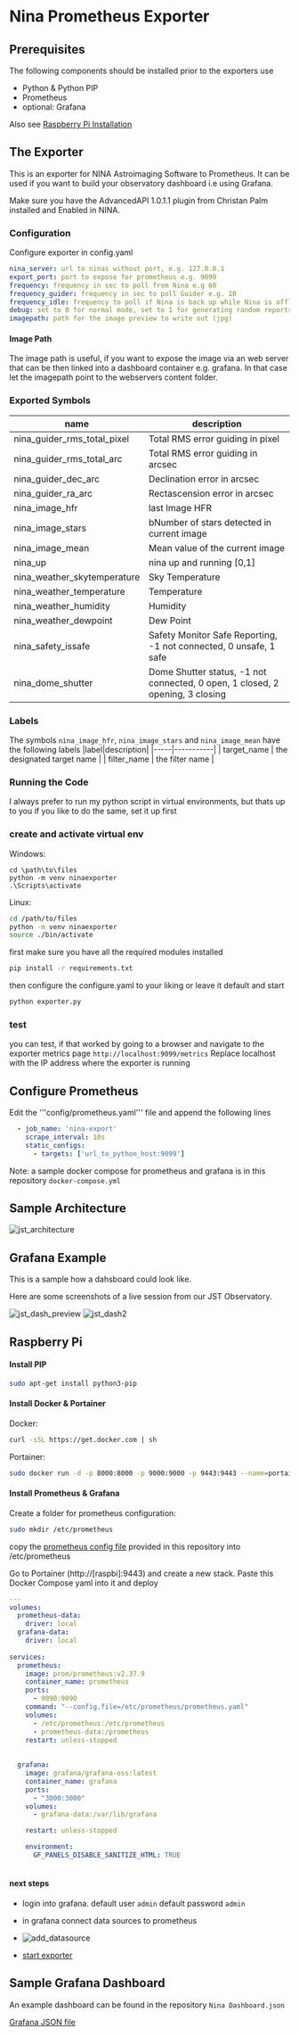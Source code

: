 # Nina Prometheus Exporter

## Prerequisites

The following components should be installed prior to the exporters use

- Python & Python PIP
- Prometheus
- optional: Grafana

Also see [Raspberry Pi Installation](#raspberry-pi)

## The Exporter
This is an exporter for NINA Astroimaging Software to Prometheus.
It can be used if you want to build your observatory dashboard i.e using Grafana.

Make sure you have the AdvancedAPI 1.0.1.1 plugin from Christan Palm installed and Enabled in NINA.

### Configuration

Configure exporter in config.yaml

```yaml
nina_server: url to ninas without port, e.g. 127.0.0.1
export_port: port to expose for prometheus e.g. 9099
frequency: frequency in sec to poll from Nina e.g 60
frequency_guider: frequency in sec to poll Guider e.g. 10
frequency_idle: frequency to poll if Nina is back up while Nina is offline, e.g. 120
debug: set to 0 for normal mode, set to 1 for generating random reports 
imagepath: path for the image preview to write out (jpg) 
```

#### Image Path
The image path is useful, if you want to expose the image via an web server that can be then linked into a dashboard container e.g. grafana.
In that case let the imagepath point to the webservers content folder.

### Exported Symbols

|name|description|
|----|-----------|
| nina_guider_rms_total_pixel | Total RMS error guiding in pixel |
| nina_guider_rms_total_arc | Total RMS error guiding in arcsec |
| nina_guider_dec_arc | Declination error in arcsec |
| nina_guider_ra_arc | Rectascension error in arcsec |
| nina_image_hfr | last Image HFR |
| nina_image_stars | bNumber of stars detected in current image |
| nina_image_mean | Mean value of the current image |
| nina_up | nina up and running [0,1] |
| nina_weather_skytemperature | Sky Temperature |
| nina_weather_temperature | Temperature |
| nina_weather_humidity | Humidity |
| nina_weather_dewpoint | Dew Point |
| nina_safety_issafe | Safety Monitor Safe Reporting, -1 not connected, 0 unsafe, 1 safe |
| nina_dome_shutter | Dome Shutter status, -1 not connected, 0 open, 1 closed, 2 opening, 3 closing |

### Labels 
The symbols ```nina_image_hfr```, ```nina_image_stars``` and ```nina_image_mean``` have the following labels
|label|description|
|-----|-----------|
| target_name | the designated target name |
| filter_name | the filter name |


### Running the Code

I always prefer to run my python script in virtual environments, but thats up to you
if you like to do the same, set it up first

### create and activate virtual env

Windows:
```shell
cd \path\to\files
python -m venv ninaexporter
.\Scripts\activate
```
Linux:
```sh
cd /path/to/files
python -m venv ninaexporter
source ./bin/activate
```

first make sure you have all the required modules installed
```sh
pip install -r requirements.txt
```

then configure the configure.yaml to your liking or leave it default
and start
```sh
python exporter.py
```

### test
you can test, if that worked by going to a browser and navigate to the exporter metrics page
```http://localhost:9099/metrics```
Replace localhost with the IP address where the exporter is running

## Configure Prometheus

Edit the '''config/prometheus.yaml''' file and append the following lines
```yaml
  - job_name: 'nina-export'
    scrape_interval: 10s
    static_configs:
      - targets: ['url_to_python_host:9099']
```

Note: a sample docker compose for prometheus and grafana is in this repository
```docker-compose.yml```

## Sample Architecture
![jst_architecture](https://github.com/jazzyoki/ninaexporter/assets/70711565/ea1f877b-ad29-494c-8e8a-eb250aa23f4e)

## Grafana Example
This is a sample how a dahsboard could look like.

Here are some screenshots of a live session from our JST Observatory.

![jst_dash_preview](https://github.com/jazzyoki/ninaexporter/assets/70711565/d23c5669-5cce-49e3-8955-d45c412be7b8)
![jst_dash2](https://github.com/jazzyoki/ninaexporter/assets/70711565/92d68369-9066-4f7e-aece-2fe143628554)

## Raspberry Pi

#### Install PIP
```sh
sudo apt-get install python3-pip
```

#### Install Docker & Portainer
Docker: 
```sh
curl -sSL https://get.docker.com | sh
```

Portainer:
```sh
sudo docker run -d -p 8000:8000 -p 9000:9000 -p 9443:9443 --name=portainer --restart=always -v /var/run/docker.sock:/var/run/docker.sock -v portainer_data:/data portainer/portainer-ce:latest
```

#### Install Prometheus & Grafana

Create a folder for prometheus configuration:
```sh
sudo mkdir /etc/prometheus
```

copy the [prometheus config file](https://github.com/jazzyoki/ninaexporter/blob/main/prometheus.yaml) provided in this repository into /etc/prometheus


Go to Portainer (http://[raspbi]:9443) and create a new stack.
Paste this Docker Compose yaml into it and deploy

```yaml
---
volumes:
  prometheus-data:
    driver: local
  grafana-data:
    driver: local
    
services:
  prometheus:
    image: prom/prometheus:v2.37.9
    container_name: prometheus
    ports:
      - 9090:9090
    command: "--config.file=/etc/prometheus/prometheus.yaml"
    volumes:
      - /etc/prometheus:/etc/prometheus
      - prometheus-data:/prometheus
    restart: unless-stopped
    
    
  grafana:
    image: grafana/grafana-oss:latest
    container_name: grafana
    ports:
      - "3000:3000"
    volumes:
      - grafana-data:/var/lib/grafana

    restart: unless-stopped

    environment:
      GF_PANELS_DISABLE_SANITIZE_HTML: TRUE
 
 ```


 #### next steps
 - login into grafana. default user ```admin``` default password ```admin```
 - in grafana connect data sources to prometheus
 - ![add_datasource](https://github.com/jazzyoki/ninaexporter/assets/70711565/63936f7d-e887-434d-9abd-79805aa42a82)
 
 - [start exporter](#the-exporter)

## Sample Grafana Dashboard
An example dashboard can be found in the repository ```Nina Dashboard.json```

[Grafana JSON file](https://github.com/jazzyoki/ninaexporter/blob/main/Nina%20Dashboard.json)




